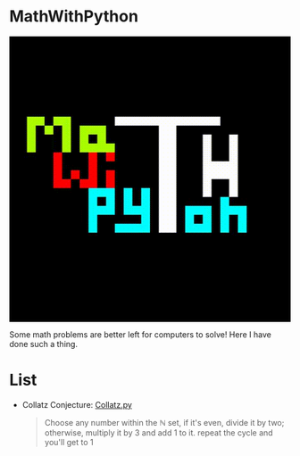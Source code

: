 # MathWithPython
<p style="text-align:center"><img align='center' width='512' height='512' src="docs/banner.gif" /></p>
Some math problems are better left for computers to solve!
Here I have done such a thing. 

# List
- Collatz Conjecture: [Collatz.py](https://github.com/AMJoshaghani/MathWithPython/blob/main/src/Collatz.py)
  > Choose any number within the ℕ set, if it's even, divide it by two; otherwise, multiply it by 3 and add 1 to it. repeat the cycle and you'll get to 1
